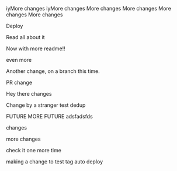 iyMore changes
iyMore changes
More changes
More changes
More changes
More changes

Deploy 

Read all about it

Now with more readme!!

even more

Another change, on a branch this time.

PR change

Hey there changes

Change by a stranger
test dedup


FUTURE
MORE FUTURE 
adsfadsfds

changes

more changes

check it one more time

making a change to test tag auto deploy
